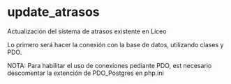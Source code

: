 # update_atrasos
Actualización del sistema de atrasos existente en Liceo

Lo primero será hacer la conexión con la base de datos, utilizando clases y PDO.

NOTA: Para habilitar el uso de conexiones pediante PDO, est necesario descomentar la extención de PDO_Postgres en php.ini

